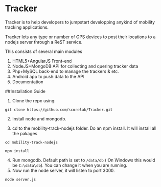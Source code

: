 Tracker
=======

Tracker is to help developers to jumpstart developping anykind of mobility tracking applications. 

Tracker lets any type or number of GPS devices to post their locations to a nodejs server through a ReST service.

This consists of several main modules

  1. HTML5+AngularJS Front-end
  2. NodeJS+MongoDB API for collecting and quering tracker data
  3. Php+MySQL back-end to manage the trackers & etc. 
  4. Android app to push data to the API 
  5. Documentation

 
 
##Installation Guide 

1. Clone the repo using
  ```
git clone https://github.com/scorelab/Tracker.git
```

2. Install node and mongodb.

3. cd to the mobility-track-nodejs folder. Do an npm install. It will install all the pakages.
  ```
cd mobility-track-nodejs
```

  ```
  npm install
  ```

4. Run mongodb. Default path is set to `/data/db` ( On Windows this would be `C:\data\db`). You can change it when you are running.
5. Now run the node server, it will listen to port 3000.
```
node server.js
```


